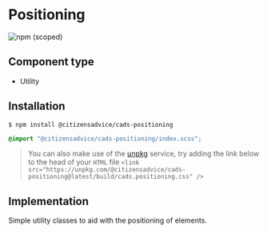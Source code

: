 # Positioning

![npm (scoped)](https://img.shields.io/npm/v/@citizensadvice/cads-positioning.svg)

## Component type

- Utility

## Installation

```
$ npm install @citizensadvice/cads-positioning
```

```scss
@import "@citizensadvice/cads-positioning/index.scss";
```

> You can also make use of the [unpkg](https://unpkg.com) service, try adding the link below to the head of your `HTML` file
> `<link src="https://unpkg.com/@citizensadvice/cads-positioning@latest/build/cads.positioning.css" />`

## Implementation

Simple utility classes to aid with the positioning of elements.
